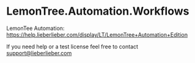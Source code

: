 # LemonTree.Automation.Workflows

LemonTee Automation: https://help.lieberlieber.com/display/LT/LemonTree+Automation+Edition

If you need help or a test license feel free to contact support@lieberlieber.com